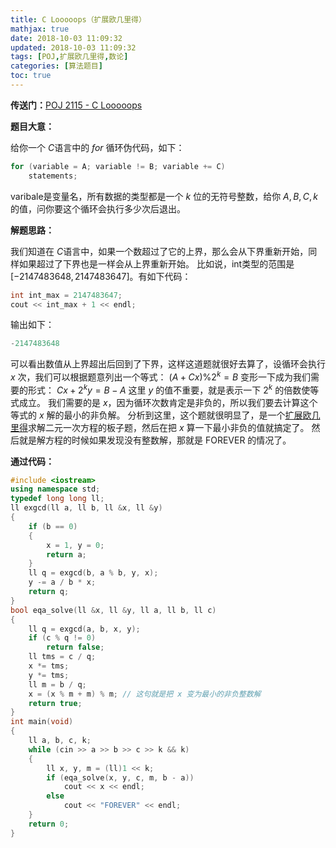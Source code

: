 ```yaml
---
title: C Looooops（扩展欧几里得）
mathjax: true
date: 2018-10-03 11:09:32
updated: 2018-10-03 11:09:32
tags: [POJ,扩展欧几里得,数论]
categories: [算法题目]
toc: true
---
```



**传送门：**[POJ 2115 - C Looooops](http://poj.org/problem?id=2115)

**题目大意：**

给你一个 $C$语言中的 $for$ 循环伪代码，如下：

```cpp
for (variable = A; variable != B; variable += C)
    statements;
```

varibale是变量名，所有数据的类型都是一个 $k$ 位的无符号整数，给你 $A,B,C,k$ 的值，问你要这个循环会执行多少次后退出。

**解题思路：**

我们知道在 $C$语言中，如果一个数超过了它的上界，那么会从下界重新开始，同样如果超过了下界也是一样会从上界重新开始。
比如说，int类型的范围是 $[-2147483648,2147483647]$。有如下代码：

```cpp
int int_max = 2147483647;
cout << int_max + 1 << endl;
```
输出如下：

```cpp
-2147483648
```

可以看出数值从上界超出后回到了下界，这样这道题就很好去算了，设循环会执行 $x$ 次，我们可以根据题意列出一个等式：
$(A+Cx)\%2^k=B$
变形一下成为我们需要的形式：
$Cx+2^ky=B-A$
这里 $y$ 的值不重要，就是表示一下 $2^k$ 的倍数使等式成立。
我们需要的是 $x$，因为循环次数肯定是非负的，所以我们要去计算这个等式的 $x$ 解的最小的非负解。
分析到这里，这个题就很明显了，是一个[扩展欧几里得](https://gukaifeng.me/2018/08/31/%E6%89%A9%E5%B1%95%E6%AC%A7%E5%87%A0%E9%87%8C%E5%BE%B7/)求解二元一次方程的板子题，然后在把 $x$ 算一下最小非负的值就搞定了。
然后就是解方程的时候如果发现没有整数解，那就是 FOREVER 的情况了。<!--more-->

**通过代码：**

```cpp
#include <iostream>
using namespace std;
typedef long long ll;
ll exgcd(ll a, ll b, ll &x, ll &y)
{
    if (b == 0)
    {
        x = 1, y = 0;
        return a;
    }
    ll q = exgcd(b, a % b, y, x);
    y -= a / b * x;
    return q;
}
bool eqa_solve(ll &x, ll &y, ll a, ll b, ll c)
{
    ll q = exgcd(a, b, x, y);
    if (c % q != 0)
        return false;
    ll tms = c / q;
    x *= tms;
    y *= tms;
    ll m = b / q;
    x = (x % m + m) % m; // 这句就是把 x 变为最小的非负整数解
    return true;
}
int main(void)
{
    ll a, b, c, k;
    while (cin >> a >> b >> c >> k && k)
    {
        ll x, y, m = (ll)1 << k;
        if (eqa_solve(x, y, c, m, b - a))
            cout << x << endl;
        else
            cout << "FOREVER" << endl;
    }
    return 0;
}
```
